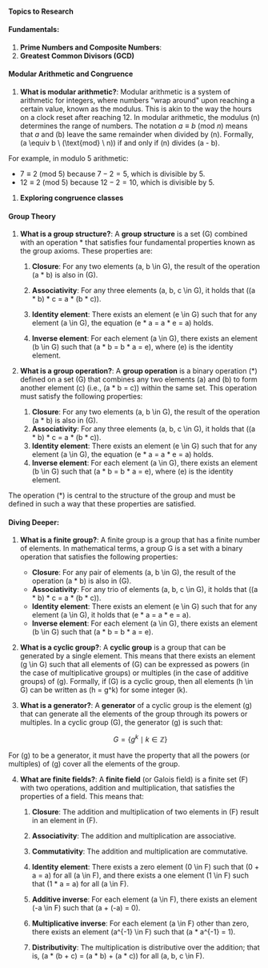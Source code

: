 #### Topics to Research

#### Fundamentals:

  1. **Prime Numbers and Composite Numbers**:
  1. **Greatest Common Divisors (GCD)**

#### Modular Arithmetic and Congruence

1. **What is modular arithmetic?**: Modular arithmetic is a system of arithmetic for integers, where numbers "wrap around" upon reaching a certain value, known as the modulus. This is akin to the way the hours on a clock reset after reaching 12. In modular arithmetic, the modulus \(n\) determines the range of numbers. The notation $a \equiv b \ (\text{mod} \ n)$ means that $a$ and \(b\) leave the same remainder when divided by \(n\). Formally, \(a \equiv b \ (\text{mod} \ n)\) if and only if \(n\) divides \(a - b\).

For example, in modulo 5 arithmetic:
- $7 \equiv 2 \ (\text{mod} \ 5)$ because $7 - 2 = 5$, which is divisible by 5.
- $12 \equiv 2 \ (\text{mod} \ 5)$ because $12 - 2 = 10$, which is divisible by 5.

1. **Exploring congruence classes**

#### Group Theory

1. **What is a group structure?**: A **group structure** is a set \(G\) combined with an operation * that satisfies four fundamental properties known as the group axioms. These properties are:

    1. **Closure**: For any two elements \(a, b \in G\), the result of the operation \(a * b\) is also in \(G\).

    2. **Associativity**: For any three elements \(a, b, c \in G\), it holds that \((a * b) * c = a * (b * c)\).

    3. **Identity element**: There exists an element \(e \in G\) such that for any element \(a \in G\), the equation \(e * a = a * e = a\) holds.

    4. **Inverse element**: For each element \(a \in G\), there exists an element \(b \in G\) such that \(a * b = b * a = e\), where \(e\) is the identity element.

1. **What is a group operation?**: A **group operation** is a binary operation \(*\) defined on a set \(G\) that combines any two elements \(a\) and \(b\) to form another element \(c\) (i.e., \(a * b = c\)) within the same set. This operation must satisfy the following properties:

    1. **Closure**: For any two elements \(a, b \in G\), the result of the operation \(a * b\) is also in \(G\).
    2. **Associativity**: For any three elements \(a, b, c \in G\), it holds that \((a * b) * c = a * (b * c)\).
    3. **Identity element**: There exists an element \(e \in G\) such that for any element \(a \in G\), the equation \(e * a = a * e = a\) holds.
    4. **Inverse element**: For each element \(a \in G\), there exists an element \(b \in G\) such that \(a * b = b * a = e\), where \(e\) is the identity element.

The operation \(*\) is central to the structure of the group and must be defined in such a way that these properties are satisfied.

#### Diving Deeper:

1. **What is a finite group?**: A finite group is a group that has a finite number of elements. In mathematical terms, a group G is a set with a binary operation that satisfies the following properties:

    - **Closure**: For any pair of elements \(a, b \in G\), the result of the operation \(a * b\) is also in \(G\).
    - **Associativity**: For any trio of elements \(a, b, c \in G\), it holds that \((a * b) * c = a * (b * c)\).
    - **Identity element**: There exists an element \(e \in G\) such that for any element \(a \in G\), it holds that \(e * a = a * e = a\).
    - **Inverse element**: For each element \(a \in G\), there exists an element \(b \in G\) such that \(a * b = b * a = e\).

2. **What is a cyclic group?**: A **cyclic group** is a group that can be generated by a single element. This means that there exists an element \(g \in G\) such that all elements of \(G\) can be expressed as powers (in the case of multiplicative groups) or multiples (in the case of additive groups) of \(g\). Formally, if \(G\) is a cyclic group, then all elements \(h \in G\) can be written as \(h = g^k\) for some integer \(k\).

3. **What is a generator?**: A **generator** of a cyclic group is the element \(g\) that can generate all the elements of the group through its powers or multiples. In a cyclic group \(G\), the generator \(g\) is such that:

    $$
    G = \{ g^k \mid k \in \mathbb{Z} \}
    $$

For \(g\) to be a generator, it must have the property that all the powers (or multiples) of \(g\) cover all the elements of the group.


4. **What are finite fields?**: A **finite field** (or Galois field) is a finite set \(F\) with two operations, addition and multiplication, that satisfies the properties of a field. This means that:

    1. **Closure**: The addition and multiplication of two elements in \(F\) result in an element in \(F\).

    2. **Associativity**: The addition and multiplication are associative.
    3. **Commutativity**: The addition and multiplication are commutative.

    4. **Identity element**: There exists a zero element \(0 \in F\) such that \(0 + a = a\) for all \(a \in F\), and there exists a one element \(1 \in F\) such that \(1 * a = a\) for all \(a \in F\).

    5. **Additive inverse**: For each element \(a \in F\), there exists an element \(-a \in F\) such that \(a + (-a) = 0\).

    6. **Multiplicative inverse**: For each element \(a \in F\) other than zero, there exists an element \(a^{-1} \in F\) such that \(a * a^{-1} = 1\).

    7. **Distributivity**: The multiplication is distributive over the addition; that is, \(a * (b + c) = (a * b) + (a * c)\) for all \(a, b, c \in F\).

